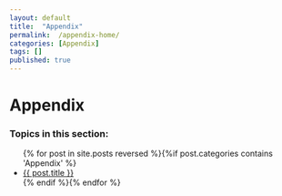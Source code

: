 ```yaml
---
layout: default
title:  "Appendix"
permalink:  /appendix-home/
categories: [Appendix]
tags: []
published: true
---
```


<div data-type="part" class="hsecpart" data-hederis-type="hsecpart" id="appendix-home" data-pi-attrs="id: appendix-home" role="doc-part" data-author-name=" " data-book-title=" " title="Appendix"><h1 data-hederis-type="hblkchaptitle" class="hblkchaptitle" id="pffZUZQhL">Appendix</h1>
    <h3>Topics in this section:</h3><ul class="">{% for post in site.posts reversed %}{%if post.categories contains 'Appendix' %}<li class=""><a class="" href="{{ post.url }}">{{ post.title }}</a></li>{% endif %}{% endfor %}</ul></div>
    
